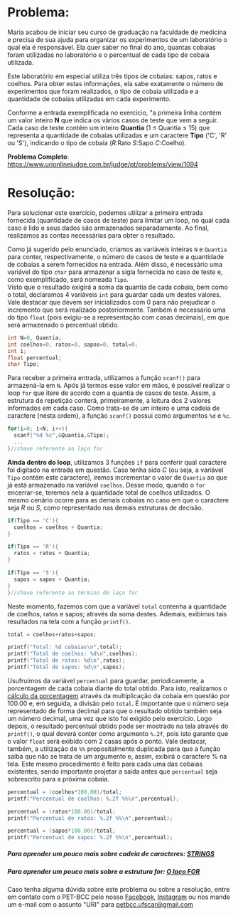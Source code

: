 # Problema:    
Maria acabou de iniciar seu curso de graduação na faculdade de medicina e precisa de sua ajuda para organizar os experimentos de um laboratório o qual ela é responsável. Ela quer saber no final do ano, quantas cobaias foram utilizadas no laboratório e o percentual de cada tipo de cobaia utilizada.

Este laboratório em especial utiliza três tipos de cobaias: sapos, ratos e coelhos. Para obter estas informações, ela sabe exatamente o número de experimentos que foram realizados, o tipo de cobaia utilizada e a quantidade de cobaias utilizadas em cada experimento.  

Conforme a entrada exemplificada no exercício, "a primeira linha contém um valor inteiro **N** que indica os vários casos de teste que vem a seguir. Cada caso de teste contém um inteiro **Quantia** (1 ≤ Quantia ≤ 15) que representa a quantidade de cobaias utilizadas e um caractere **Tipo** ('C', 'R' ou 'S'), indicando o tipo de cobaia (*R*:Rato *S*:Sapo *C*:Coelho).

**Problema Completo**: https://www.urionlinejudge.com.br/judge/pt/problems/view/1094


# Resolução:
Para solucionar este exercício, podemos utilizar a primeira entrada fornecida (quantidade de casos de teste) para limitar um loop, no qual cada caso é lido e seus dados são armazenados separadamente. Ao final, realizamos as contas necessárias para obter o resultado.

Como já sugerido pelo enunciado, criamos as variáveis inteiras `N` e `Quantia` para conter, respectivamente, o número de casos de teste e a quantidade de cobaias a serem fornecidos na entrada. Além disso, é necessário uma variável do tipo `char` para armazenar a sigla fornecida no caso de teste e, como exemplificado, será nomeada `Tipo`.   
Visto que o resultado exigirá a soma da quantia de cada cobaia, bem como o total, declaramos 4 variáveis `int` para guardar cada um destes valores. Vale destacar que devem ser inicializados com 0 para não prejudicar o incremento que será realizado posteriormente.
Também é necessário uma do tipo `float` (pois exigiu-se a representação com casas decimais), em que será armazenado o percentual obtido.

```c
int N=0, Quantia;
int coelhos=0, ratos=0, sapos=0, total=0;
int i;
float percentual;
char Tipo;
```

Para receber a primeira entrada, utilizamos a função `scanf()` para armazená-la em `N`. Após já termos esse valor em mãos, é possível realizar o loop `for` que itere de acordo com a quantia de casos de teste. Assim, a estrutura de repetição conterá, primeiramente, a leitura dos 2 valores informados em cada caso. Como trata-se de um inteiro e uma cadeia de caractere (nesta ordem), a função `scanf()` possui como argumentos `%d` e `%c`.

```c
for(i=0; i<N; i++){
  scanf("%d %c",&Quantia,&Tipo);
  ...
}//chave referente ao laço for
```

**Ainda dentro do loop**, utilizamos 3 funções `if` para conferir qual caractere foi digitado na entrada em questão. Caso tenha sido *C* (ou seja, a variável `Tipo` contém este caractere), iremos incrementar o valor de `Quantia` ao que já está armazenado na variável `coelhos`. Desse modo, quando o `for` encerrar-se, teremos nela a quantidade total de coelhos utilizados.
O mesmo cenário ocorre para as demais cobaias no caso em que o caractere seja *R* ou *S*, como representado nas demais estruturas de decisão.

```c
if(Tipo == 'C'){
  coelhos = coelhos + Quantia;
}

if(Tipo == 'R'){
  ratos = ratos + Quantia;
}

if(Tipo == 'S'){
  sapos = sapos + Quantia;
}
}//chave referente ao término do laço for
```

Neste momento, fazemos com que a variável `total` contenha a quantidade de coelhos, ratos e sapos; através da soma destes. Ademais, exibimos tais resultados na tela com a função `printf()`.

```c
total = coelhos+ratos+sapos;

printf("Total: %d cobaias\n",total);
printf("Total de coelhos: %d\n",coelhos);
printf("Total de ratos: %d\n",ratos);
printf("Total de sapos: %d\n",sapos);
```

Usufruímos da variável `percentual` para guardar, periodicamente, a porcentagem de cada cobaia diante do total obtido. Para isto, realizamos o [cálculo da porcentagem](https://www.todamateria.com.br/calcular-porcentagem/) através da multiplicação da cobaia em questão por 100.00 e, em seguida, a divisão pelo `total`. É importante que o número seja representado de forma decimal para que o resultado obtido também seja um número decimal, uma vez que isto foi exigido pelo exercício.
Logo depois, o resultado percentual obtido pode ser mostrado na tela através do `printf()`, o qual deverá conter como argumento `%.2f`, pois isto garante que o valor `float` será exibido com 2 casas após o ponto. Vale destacar, também, a utilização de `%%` propositalmente duplicada para que a função saiba que não se trata de um argumento e, assim, exibirá o caractere % na tela.
Este mesmo procedimento é feito para cada uma das cobaias existentes, sendo importante projetar a saída antes que `percentual` seja sobrescrito para a próxima cobaia.

```c
percentual = (coelhos*100.00)/total;
printf("Percentual de coelhos: %.2f %%\n",percentual);

percentual = (ratos*100.00)/total;
printf("Percentual de ratos: %.2f %%\n",percentual);

percentual = (sapos*100.00)/total;
printf("Percentual de sapos: %.2f %%\n",percentual);
```

##### Para aprender um pouco mais sobre cadeia de caracteres: [STRINGS](https://www.ic.unicamp.br/~norton/disciplinas/mc1022s2005/06_10.html)

##### Para aprender um pouco mais sobre a estrutura for: [O laço FOR](https://www.cprogressivo.net/2013/02/O-que-e-para-que-serve-e-como-usar-o-laco-FOR-em-C.html)  

Caso tenha alguma dúvida sobre este problema ou sobre a resolução, entre em contato com o PET-BCC pelo nosso [Facebook](https://www.facebook.com/petbcc/), [Instagram](https://www.instagram.com/petbcc.ufscar/) ou nos mande um e-mail com o assunto "URI" para  petbcc.ufscar@gmail.com
